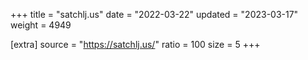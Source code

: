 +++
title = "satchlj.us"
date = "2022-03-22"
updated = "2023-03-17"
weight = 4949

[extra]
source = "https://satchlj.us/"
ratio = 100
size = 5
+++

